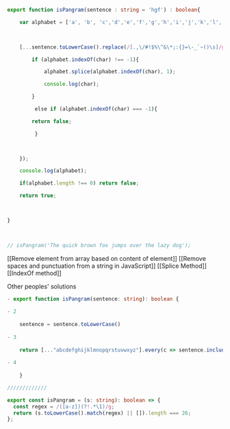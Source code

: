 ```typescript
export function isPangram(sentence : string = 'hgf') : boolean{

    var alphabet = ['a', 'b', 'c','d','e','f','g','h','i','j','k','l','m','n','o','p','q','r','s','t','u','v','w','x','y','z', ];

  

    [...sentence.toLowerCase().replace(/[.,\/#!$%\^&\*;:{}=\-_`~()\s]/g, "")].forEach(char => {

        if (alphabet.indexOf(char) !== -1){

            alphabet.splice(alphabet.indexOf(char), 1);

            console.log(char);

        }

         else if (alphabet.indexOf(char) === -1){

        return false;

         }

  

    });

    console.log(alphabet);

    if(alphabet.length !== 0) return false;

    return true;

  

}

  

// isPangram('The quick brown fox jumps over the lazy dog');
```
[[Remove element from array based on content of element]] [[Remove spaces and punctuation from a string in JavaScript]]
[[Splice Method]] [[IndexOf method]]

Other peoples' solutions
```typescript 
- export function isPangram(sentence: string): boolean {
    
- 2
    
    sentence = sentence.toLowerCase()
    
- 3
    
    return [..."abcdefghijklmnopqrstuvwxyz"].every(c => sentence.includes(c))
    
- 4
    
    }

/////////////

export const isPangram = (s: string): boolean => {
  const regex = /([a-z])(?!.*\1)/g;
  return (s.toLowerCase().match(regex) || []).length === 26;
};
```